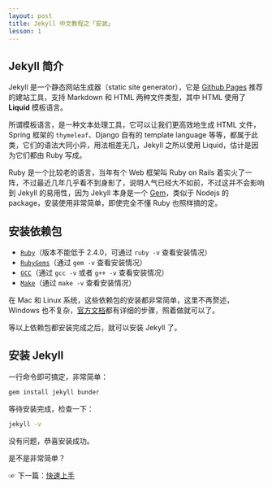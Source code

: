 ```yaml
---
layout: post
title: Jekyll 中文教程之「安装」
lesson: 1
---
```


## Jekyll 简介
Jekyll 是一个静态网站生成器（static site generator），它是 [Github Pages](https://docs.github.com/en/pages/setting-up-a-github-pages-site-with-jekyll) 推荐的建站工具，支持 Markdown 和 HTML 两种文件类型，其中 HTML 使用了 **Liquid** 模板语言。

所谓模板语言，是一种文本处理工具，它可以让我们更高效地生成 HTML 文件，Spring 框架的 `thymeleaf`、Django 自有的 template language 等等，都属于此类，它们的语法大同小异，用法相差无几，Jekyll 之所以使用 Liquid，估计是因为它们都由 Ruby 写成。

Ruby 是一个比较老的语言，当年有个 Web 框架叫 Ruby on Rails 着实火了一阵，不过最近几年几乎看不到身影了，说明人气已经大不如前，不过这并不会影响到 Jekyll 的易用性，因为 Jekyll 本身是一个 [Gem](https://rubygems.org/gems/jekyll)，类似于 Nodejs 的 package，安装使用非常简单，即使完全不懂 Ruby 也照样搞的定。

## 安装依赖包

- [`Ruby`](https://www.ruby-lang.org/en/downloads/)（版本不能低于 2.4.0，可通过 `ruby -v` 查看安装情况）
- [`RubyGems`](https://rubygems.org/pages/download)（通过 `gem -v` 查看安装情况）
- [`GCC`](https://gcc.gnu.org/install/)（通过 `gcc -v` 或者 `g++ -v` 查看安装情况）
- [`Make`](https://www.gnu.org/software/make/)（通过 `make -v` 查看安装情况）

在 Mac 和 Linux 系统，这些依赖包的安装都非常简单，这里不再赘述，Windows 也不复杂，[官方文档](https://jekyllrb.com/docs/installation/#requirements)都有详细的步骤，照着做就可以了。

等以上依赖包都安装完成之后，就可以安装 Jekyll 了。

## 安装 Jekyll

一行命令即可搞定，非常简单：

```bash
gem install jekyll bunder
```

等待安装完成，检查一下：

```bash
jekyll -v
```

没有问题，恭喜安装成功。

是不是非常简单？

☞ 下一篇：[快速上手](/jekyll/getting-started)
